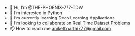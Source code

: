 - 👋 Hi, I’m @THE-PHOENIX-777-TDW
- 👀 I’m interested in Python
- 🌱 I’m currently learning Deep Learning Applications
- 💞️ I’m looking to collaborate on Real Time Dataset Problems
- 📫 How to reach me aniketbharthi777@gmail.com

<!---
THE-PHOENIX-777-TDW/THE-PHOENIX-777-TDW is a ✨ special ✨ repository because its `README.md` (this file) appears on your GitHub profile.
You can click the Preview link to take a look at your changes.
--->
